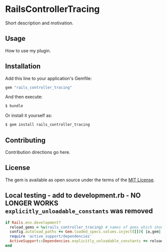 # RailsControllerTracing
Short description and motivation.

## Usage
How to use my plugin.

## Installation
Add this line to your application's Gemfile:

```ruby
gem "rails_controller_tracing"
```

And then execute:
```bash
$ bundle
```

Or install it yourself as:
```bash
$ gem install rails_controller_tracing
```

## Contributing
Contribution directions go here.

## License
The gem is available as open source under the terms of the [MIT License](https://opensource.org/licenses/MIT).

## Local testing - add to development.rb - NO LONGER WORKS `explicitly_unloadable_constants` was removed
```ruby
if Rails.env.development?
  reload_gems = %w(rails_controller_tracing) # names of gems which should autoreload
  config.autoload_paths += Gem.loaded_specs.values.inject([]){ |a,gem| a += gem.load_paths if reload_gems.include? gem.name; a }
  require 'active_support/dependencies'
  ActiveSupport::Dependencies.explicitly_unloadable_constants += reload_gems.map { |gem| gem.classify }
end
```
